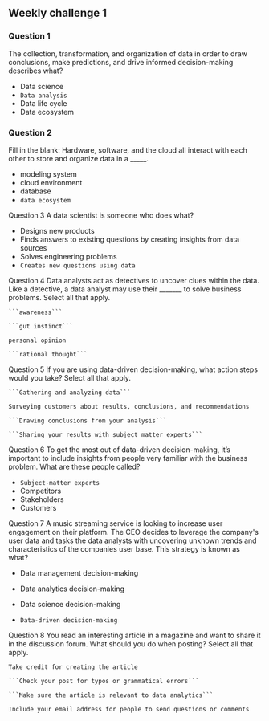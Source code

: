 
## Weekly challenge 1

### Question 1
The collection, transformation, and organization of data in order to draw conclusions, make predictions, and drive informed decision-making describes what?

* Data science
* ```Data analysis```
* Data life cycle
* Data ecosystem

### Question 2 
Fill in the blank: Hardware, software, and the cloud all interact with each other to store and organize data in a _____.

* modeling system
* cloud environment
* database
* ```data ecosystem```

Question 3
A data scientist is someone who does what?

* Designs new products
* Finds answers to existing questions by creating insights from data sources
* Solves engineering problems
* ```Creates new questions using data```

Question 4
Data analysts act as detectives to uncover clues within the data. Like a detective, a data analyst may use their _______ to solve business problems. Select all that apply.

    ```awareness```

    ```gut instinct```

    personal opinion

    ```rational thought```

Question 5
If you are using data-driven decision-making, what action steps would you take? Select all that apply.

    ```Gathering and analyzing data```

    Surveying customers about results, conclusions, and recommendations

    ```Drawing conclusions from your analysis```

    ```Sharing your results with subject matter experts```

Question 6
To get the most out of data-driven decision-making, it’s important to include insights from people very familiar with the business problem. What are these people called?

* ```Subject-matter experts```
* Competitors
* Stakeholders
* Customers

Question 7
A music streaming service is looking to increase user engagement on their platform. The CEO decides to leverage the company's user data and tasks the data analysts with uncovering unknown trends and characteristics of the companies user base. This strategy is known as what?

* Data management decision-making

* Data analytics decision-making

* Data science decision-making

* ```Data-driven decision-making```

Question 8
You read an interesting article in a magazine and want to share it in the discussion forum. What should you do when posting? Select all that apply.

    Take credit for creating the article

    ```Check your post for typos or grammatical errors```

    ```Make sure the article is relevant to data analytics```

    Include your email address for people to send questions or comments